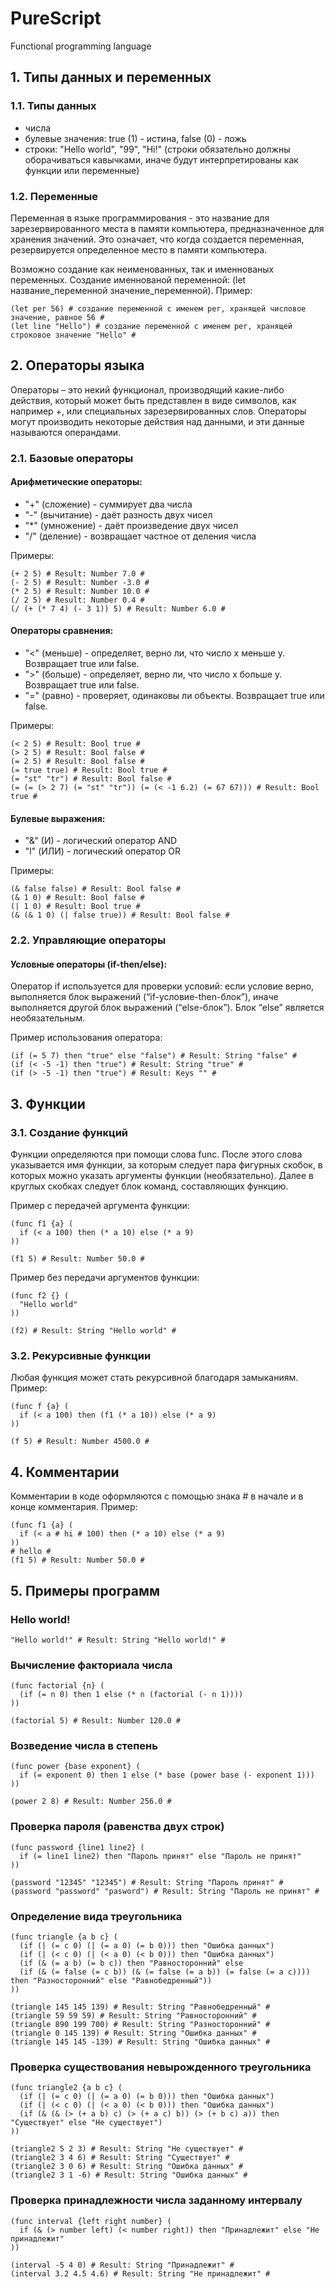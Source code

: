 # PureScript
Functional programming language

## 1. Типы данных и переменных
### 1.1. Типы данных
+ числа
+ булевые значения: true (1) - истина, false (0) - ложь
+ строки: "Hello world", "99", "Hi!" (строки обязательно должны оборачиваться кавычками, иначе будут интерпретированы как функции или переменные)

### 1.2. Переменные
Переменная в языке программирования - это название для зарезервированного места в памяти компьютера, предназначенное для хранения значений. Это означает, что когда создается переменная, резервируется определенное место в памяти компьютера.

Возможно создание как неименованных, так и именнованых переменных. Создание именнованой переменной: (let название_переменной значение_переменной). Пример: 
```
(let per 56) # создание переменной с именем per, хранящей числовое значение, равное 56 #
(let line "Hello") # создание переменной с именем per, хранящей строковое значение "Hello" #
```

## 2. Операторы языка
Операторы – это некий функционал, производящий какие-либо действия, который может быть представлен в виде символов, как например +, или специальных зарезервированных слов. Операторы могут производить некоторые действия над данными, и эти данные называются операндами.

### 2.1. Базовые операторы
#### Арифметические операторы:
+ "+" (сложение) - суммирует два числа
+ "-" (вычитание) - даёт разность двух чисел
+ "*" (умножение) - даёт произведение двух чисел 
+ "/" (деление) - возвращает частное от деления числа

Примеры:
```
(+ 2 5) # Result: Number 7.0 #
(- 2 5) # Result: Number -3.0 #
(* 2 5) # Result: Number 10.0 #
(/ 2 5) # Result: Number 0.4 #
(/ (+ (* 7 4) (- 3 1)) 5) # Result: Number 6.0 #
``` 
#### Операторы сравнения:
+ "<" (меньше) - определяет, верно ли, что число x меньше y. Возвращает true или false.
+ ">" (больше) - определяет, верно ли, что число x больше y. Возвращает true или false.
+ "=" (равно) - проверяет, одинаковы ли объекты. Возвращает true или false.

Примеры:
```
(< 2 5) # Result: Bool true #
(> 2 5) # Result: Bool false #
(= 2 5) # Result: Bool false #
(= true true) # Result: Bool true #
(= "st" "tr") # Result: Bool false #
(= (= (> 2 7) (= "st" "tr")) (= (< -1 6.2) (= 67 67))) # Result: Bool true #
``` 
#### Булевые выражения:
+ "&" (И) - логический оператор AND 
+ "l" (ИЛИ) - логический оператор OR

Примеры:
```
(& false false) # Result: Bool false #
(& 1 0) # Result: Bool false #
(| 1 0) # Result: Bool true #
(& (& 1 0) (| false true)) # Result: Bool false #
```

### 2.2. Управляющие операторы
#### Условные операторы (if-then/else):
Оператор if используется для проверки условий: если условие верно, выполняется блок выражений (“if-условие-then-блок”), иначе выполняется другой блок выражений (“else-блок”). Блок “else” является необязательным.

Пример использования оператора:
```
(if (= 5 7) then "true" else "false") # Result: String "false" #
(if (< -5 -1) then "true") # Result: String "true" #
(if (> -5 -1) then "true") # Result: Keys "" #
```

## 3. Функции
### 3.1. Создание функций
Функции определяются при помощи слова func. После этого слова указывается имя функции, за которым следует пара фигурных скобок, в которых можно указать аргументы функции (необязательно). Далее в круглых скобках следует блок команд, составляющих функцию. 

Пример с передачей аргумента функции:
```
(func f1 {a} (
  if (< a 100) then (* a 10) else (* a 9)
))

(f1 5) # Result: Number 50.0 #
```
Пример без передачи аргументов функции:
```
(func f2 {} (
  "Hello world"
))

(f2) # Result: String "Hello world" #
```
### 3.2. Рекурсивные функции
Любая функция может стать рекурсивной благодаря замыканиям. Пример:
```
(func f {a} (
  if (< a 100) then (f1 (* a 10)) else (* a 9)
))

(f 5) # Result: Number 4500.0 #
```

## 4. Комментарии
Комментарии в коде оформляются с помощью знака # в начале и в конце комментария. Пример: 
```
(func f1 {a} ( 
  if (< a # hi # 100) then (* a 10) else (* a 9) 
))
# hello #
(f1 5) # Result: Number 50.0 #
```

## 5. Примеры программ 
### Hello world!
```
"Hello world!" # Result: String "Hello world!" #
```
### Вычисление факториала числа 
```
(func factorial {n} (
  (if (= n 0) then 1 else (* n (factorial (- n 1))))
))

(factorial 5) # Result: Number 120.0 #
```
### Возведение числа в степень
```
(func power {base exponent} (
  if (= exponent 0) then 1 else (* base (power base (- exponent 1)))
))

(power 2 8) # Result: Number 256.0 #
```

### Проверка пароля (равенства двух строк)
```
(func password {line1 line2} (
  if (= line1 line2) then "Пароль принят" else "Пароль не принят"
))

(password "12345" "12345") # Result: String "Пароль принят" #
(password "password" "pasword") # Result: String "Пароль не принят" #
```
### Определение вида треугольника
```
(func triangle {a b c} (
  (if (| (= c 0) (| (= a 0) (= b 0))) then "Ошибка данных")
  (if (| (< c 0) (| (< a 0) (< b 0))) then "Ошибка данных")
  (if (& (= a b) (= b c)) then "Равносторонний" else
  (if (& (= false (= c b)) (& (= false (= a b)) (= false (= a c)))) then "Разносторонний" else "Равнобедренный"))
))

(triangle 145 145 139) # Result: String "Равнобедренный" #
(triangle 59 59 59) # Result: String "Равносторонний" #
(triangle 890 199 700) # Result: String "Разносторонний" #
(triangle 0 145 139) # Result: String "Ошибка данных" #
(triangle 145 145 -139) # Result: String "Ошибка данных" #
```
### Проверка существования невырожденного треугольника
```
(func triangle2 {a b c} (
  (if (| (= c 0) (| (= a 0) (= b 0))) then "Ошибка данных")
  (if (| (< c 0) (| (< a 0) (< b 0))) then "Ошибка данных")
  (if (& (& (> (+ a b) c) (> (+ a c) b)) (> (+ b c) a)) then "Существует" else "Не существует")
))

(triangle2 5 2 3) # Result: String "Не существует" #
(triangle2 3 4 6) # Result: String "Существует" #
(triangle2 3 0 6) # Result: String "Ошибка данных" #
(triangle2 3 1 -6) # Result: String "Ошибка данных" #
```
### Проверка принадлежности числа заданному интервалу
```
(func interval {left right number} (
  if (& (> number left) (< number right)) then "Принадлежит" else "Не принадлежит"
))

(interval -5 4 0) # Result: String "Принадлежит" #
(interval 3.2 4.5 4.6) # Result: String "Не принадлежит" #
```
